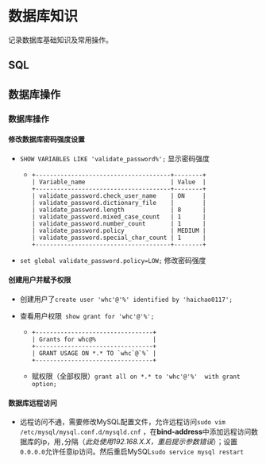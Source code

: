 # 数据库知识

记录数据库基础知识及常用操作。

## SQL



## 数据库操作



### 数据库操作

#### 修改数据库密码强度设置

* `SHOW VARIABLES LIKE 'validate_password%';` 显示密码强度

  * ```
    +--------------------------------------+--------+
    | Variable_name                        | Value  |
    +--------------------------------------+--------+
    | validate_password.check_user_name    | ON     |
    | validate_password.dictionary_file    |        |
    | validate_password.length             | 8      |
    | validate_password.mixed_case_count   | 1      |
    | validate_password.number_count       | 1      |
    | validate_password.policy             | MEDIUM |
    | validate_password.special_char_count | 1      |
    +--------------------------------------+--------+
    ```

* `set global validate_password.policy=LOW;` 修改密码强度

#### 创建用户并赋予权限

* 创建用户了`create user 'whc'@'%' identified by 'haichao0117';`

* 查看用户权限` show grant for 'whc'@'%';`

  * ```
    +---------------------------------+
    | Grants for whc@%                |
    +---------------------------------+
    | GRANT USAGE ON *.* TO `whc`@`%` |
    +---------------------------------+
    ```

  * 赋权限（全部权限）`grant all on *.* to 'whc'@'%'  with grant option;`

#### 数据库远程访问

* 远程访问不通，需要修改MySQL配置文件，允许远程访问`sudo vim /etc/mysql/mysql.conf.d/mysqld.cnf` ，在**bind-address**中添加远程访问数据库的ip，用`,`分隔（*此处使用192.168.X.X，重启提示参数错误*）；设置`0.0.0.0`允许任意ip访问。然后重启MySQL`sudo service mysql restart`